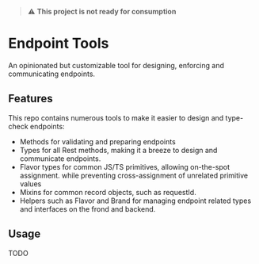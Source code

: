 > :warning: **This project is not ready for consumption**

# Endpoint Tools

An opinionated but customizable tool for designing, enforcing and communicating
endpoints.

## Features

This repo contains numerous tools to make it easier to design and type-check
endpoints:

- Methods for validating and preparing endpoints
- Types for all Rest methods, making it a breeze to design and communicate
  endpoints.
- Flavor types for common JS/TS primitives, allowing on-the-spot assignment.
  while preventing cross-assignment of unrelated primitive values
- Mixins for common record objects, such as requestId.
- Helpers such as Flavor and Brand for managing endpoint related types and
  interfaces on the frond and backend.

## Usage

TODO
